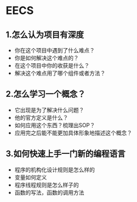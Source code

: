 # EECS

## 1.怎么认为项目有深度

- 你在这个项目中遇到了什么难点？
- 你是如何解决这个难点的？
- 在这个项目中你的收获是什么？
- 解决这个难点用了哪个组件或者方法？



## 2.怎么学习一个概念？

- 它出现是为了解决什么问题？
- 他的官方定义是什么？
- 如何应用这个东西？梳理出SOP？
- 应用完之后能不能更加具体形象地描述这个概念？



## 3.如何快速上手一门新的编程语言

- 程序的机构化设计规则是怎么样的
- 变量如何定义
- 程序线程规则是怎么样子的
- 函数的写法，函数的调用方法





